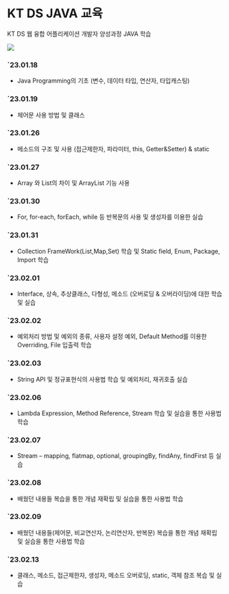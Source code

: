 # KT DS JAVA 교육
KT DS 웹 융합 어플리케이션 개발자 양성과정 JAVA 학습

<a href="https://www.notion.so/KT-DS-4081d15959b74370a75913fdef079d0a"><img src="https://img.shields.io/badge/Notion-010101?style=flat-square&logo=Notion&logoColor=white"/></a>
### `23.01.18 
 * Java Programming의 기초 (변수, 데이터 타입, 연산자, 타입캐스팅)
### `23.01.19 
 * 제어문 사용 방법 및 클래스
### `23.01.26 
 * 메소드의 구조 및 사용 (접근제한자, 파라미터, this, Getter&Setter) & static
### `23.01.27
 * Array 와 List의 차이 및 ArrayList 기능 사용 
### `23.01.30
 * For, for-each, forEach, while 등 반복문의 사용 및 생성자를 이용한 실습
### `23.01.31
 * Collection FrameWork(List,Map,Set) 학습 및 Static field, Enum, Package, Import 학습
### `23.02.01
 * Interface, 상속, 추상클래스, 다형성, 메소드 (오버로딩 & 오버라이딩)에 대한 학습 및 실습
### `23.02.02
 * 예외처리 방법 및 예외의 종류, 사용자 설정 예외, Default Method를 이용한 Overriding, File 입출력 학습
### `23.02.03
 * String API 및 정규표현식의 사용법 학습 및 예외처리, 재귀호출 실습
### `23.02.06
 * Lambda Expression, Method Reference, Stream 학습 및 실습을  통한 사용법 학습
### `23.02.07
 * Stream – mapping, flatmap, optional, groupingBy, findAny, findFirst 등 실습
### `23.02.08
 * 배웠던 내용들 복습을 통한 개념 재확립 및 실습을 통한 사용법 학습
### `23.02.09
 * 배웠던 내용들(제어문, 비교연산자, 논리연산자, 반복문) 복습을 통한 개념 재확립 및 실습을 통한 사용법 학습
### `23.02.13
 * 클래스, 메소드, 접근제한자, 생성자, 메소드 오버로딩, static, 객체 참조 복습 및 실습
